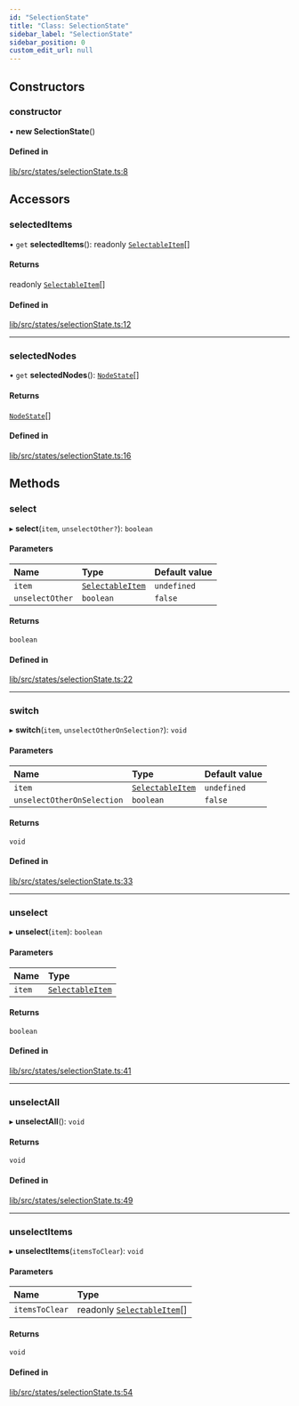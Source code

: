 ```yaml
---
id: "SelectionState"
title: "Class: SelectionState"
sidebar_label: "SelectionState"
sidebar_position: 0
custom_edit_url: null
---
```


## Constructors

### constructor

• **new SelectionState**()

#### Defined in

[lib/src/states/selectionState.ts:8](https://github.com/tokarchyn/react-easy-diagram/blob/96a8c28/lib/src/states/selectionState.ts#L8)

## Accessors

### selectedItems

• `get` **selectedItems**(): readonly [`SelectableItem`](../#selectableitem)[]

#### Returns

readonly [`SelectableItem`](../#selectableitem)[]

#### Defined in

[lib/src/states/selectionState.ts:12](https://github.com/tokarchyn/react-easy-diagram/blob/96a8c28/lib/src/states/selectionState.ts#L12)

___

### selectedNodes

• `get` **selectedNodes**(): [`NodeState`](NodeState)[]

#### Returns

[`NodeState`](NodeState)[]

#### Defined in

[lib/src/states/selectionState.ts:16](https://github.com/tokarchyn/react-easy-diagram/blob/96a8c28/lib/src/states/selectionState.ts#L16)

## Methods

### select

▸ **select**(`item`, `unselectOther?`): `boolean`

#### Parameters

| Name | Type | Default value |
| :------ | :------ | :------ |
| `item` | [`SelectableItem`](../#selectableitem) | `undefined` |
| `unselectOther` | `boolean` | `false` |

#### Returns

`boolean`

#### Defined in

[lib/src/states/selectionState.ts:22](https://github.com/tokarchyn/react-easy-diagram/blob/96a8c28/lib/src/states/selectionState.ts#L22)

___

### switch

▸ **switch**(`item`, `unselectOtherOnSelection?`): `void`

#### Parameters

| Name | Type | Default value |
| :------ | :------ | :------ |
| `item` | [`SelectableItem`](../#selectableitem) | `undefined` |
| `unselectOtherOnSelection` | `boolean` | `false` |

#### Returns

`void`

#### Defined in

[lib/src/states/selectionState.ts:33](https://github.com/tokarchyn/react-easy-diagram/blob/96a8c28/lib/src/states/selectionState.ts#L33)

___

### unselect

▸ **unselect**(`item`): `boolean`

#### Parameters

| Name | Type |
| :------ | :------ |
| `item` | [`SelectableItem`](../#selectableitem) |

#### Returns

`boolean`

#### Defined in

[lib/src/states/selectionState.ts:41](https://github.com/tokarchyn/react-easy-diagram/blob/96a8c28/lib/src/states/selectionState.ts#L41)

___

### unselectAll

▸ **unselectAll**(): `void`

#### Returns

`void`

#### Defined in

[lib/src/states/selectionState.ts:49](https://github.com/tokarchyn/react-easy-diagram/blob/96a8c28/lib/src/states/selectionState.ts#L49)

___

### unselectItems

▸ **unselectItems**(`itemsToClear`): `void`

#### Parameters

| Name | Type |
| :------ | :------ |
| `itemsToClear` | readonly [`SelectableItem`](../#selectableitem)[] |

#### Returns

`void`

#### Defined in

[lib/src/states/selectionState.ts:54](https://github.com/tokarchyn/react-easy-diagram/blob/96a8c28/lib/src/states/selectionState.ts#L54)
